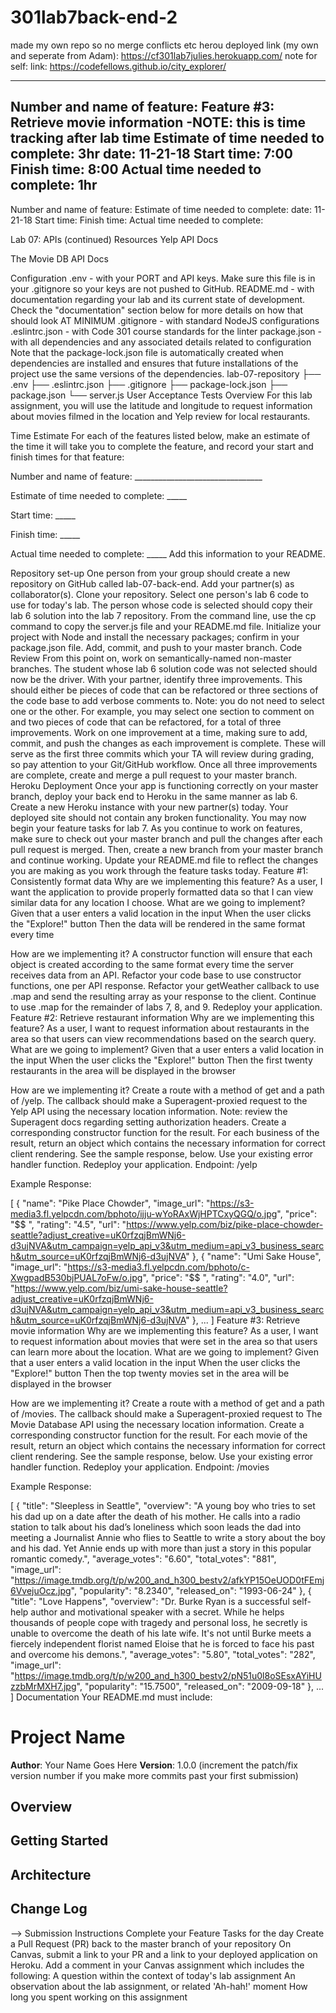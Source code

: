 # 301lab7back-end-2

made my own repo so no merge conflicts etc
herou deployed link (my own and seperate from Adam): https://cf301lab7julies.herokuapp.com/
note for self: link: https://codefellows.github.io/city_explorer/

---------------------------
Number and name of feature: Feature #3: Retrieve movie information
-NOTE: this is time tracking after lab time
Estimate of time needed to complete: 3hr
date: 11-21-18
Start time: 7:00
Finish time: 8:00
Actual time needed to complete: 1hr
---------------------------
Number and name of feature: 
Estimate of time needed to complete: 
date: 11-21-18
Start time: 
Finish time: 
Actual time needed to complete: 





Lab 07: APIs (continued)
Resources
Yelp API Docs

The Movie DB API Docs

Configuration
.env - with your PORT and API keys. Make sure this file is in your .gitignore so your keys are not pushed to GitHub.
README.md - with documentation regarding your lab and its current state of development. Check the "documentation" section below for more details on how that should look AT MINIMUM
.gitignore - with standard NodeJS configurations
.eslintrc.json - with Code 301 course standards for the linter
package.json - with all dependencies and any associated details related to configuration
Note that the package-lock.json file is automatically created when dependencies are installed and ensures that future installations of the project use the same versions of the dependencies.
lab-07-repository
   ├── .env
   ├── .eslintrc.json
   ├── .gitignore
   ├── package-lock.json
   ├── package.json
   └── server.js
User Acceptance Tests
Overview
For this lab assignment, you will use the latitude and longitude to request information about movies filmed in the location and Yelp review for local restaurants.

Time Estimate
For each of the features listed below, make an estimate of the time it will take you to complete the feature, and record your start and finish times for that feature:

Number and name of feature: ________________________________

Estimate of time needed to complete: _____

Start time: _____

Finish time: _____

Actual time needed to complete: _____
Add this information to your README.

Repository set-up
One person from your group should create a new repository on GitHub called lab-07-back-end. Add your partner(s) as collaborator(s). Clone your repository.
Select one person's lab 6 code to use for today's lab. The person whose code is selected should copy their lab 6 solution into the lab 7 repository. From the command line, use the cp command to copy the server.js file and your README.md file. Initialize your project with Node and install the necessary packages; confirm in your package.json file. Add, commit, and push to your master branch.
Code Review
From this point on, work on semantically-named non-master branches.
The student whose lab 6 solution code was not selected should now be the driver. With your partner, identify three improvements. This should either be pieces of code that can be refactored or three sections of the code base to add verbose comments to. Note: you do not need to select one or the other. For example, you may select one section to comment on and two pieces of code that can be refactored, for a total of three improvements.
Work on one improvement at a time, making sure to add, commit, and push the changes as each improvement is complete. These will serve as the first three commits which your TA will review during grading, so pay attention to your Git/GitHub workflow. Once all three improvements are complete, create and merge a pull request to your master branch.
Heroku Deployment
Once your app is functioning correctly on your master branch, deploy your back end to Heroku in the same manner as lab 6. Create a new Heroku instance with your new partner(s) today. Your deployed site should not contain any broken functionality. You may now begin your feature tasks for lab 7.
As you continue to work on features, make sure to check out your master branch and pull the changes after each pull request is merged. Then, create a new branch from your master branch and continue working. Update your README.md file to reflect the changes you are making as you work through the feature tasks today.
Feature #1: Consistently format data
Why are we implementing this feature?
As a user, I want the application to provide properly formatted data so that I can view similar data for any location I choose.
What are we going to implement?
Given that a user enters a valid location in the input
When the user clicks the "Explore!" button
Then the data will be rendered in the same format every time

How are we implementing it?
A constructor function will ensure that each object is created according to the same format every time the server receives data from an API. Refactor your code base to use constructor functions, one per API response.
Refactor your getWeather callback to use .map and send the resulting array as your response to the client. Continue to use .map for the remainder of labs 7, 8, and 9.
Redeploy your application.
Feature #2: Retrieve restaurant information
Why are we implementing this feature?
As a user, I want to request information about restaurants in the area so that users can view recommendations based on the search query.
What are we going to implement?
Given that a user enters a valid location in the input
When the user clicks the "Explore!" button
Then the first twenty restaurants in the area will be displayed in the browser

How are we implementing it?
Create a route with a method of get and a path of /yelp. The callback should make a Superagent-proxied request to the Yelp API using the necessary location information. Note: review the Superagent docs regarding setting authorization headers.
Create a corresponding constructor function for the result.
For each business of the result, return an object which contains the necessary information for correct client rendering. See the sample response, below.
Use your existing error handler function.
Redeploy your application.
Endpoint: /yelp

Example Response:

[
  {
    "name": "Pike Place Chowder",
    "image_url": "https://s3-media3.fl.yelpcdn.com/bphoto/ijju-wYoRAxWjHPTCxyQGQ/o.jpg",
    "price": "$$   ",
    "rating": "4.5",
    "url": "https://www.yelp.com/biz/pike-place-chowder-seattle?adjust_creative=uK0rfzqjBmWNj6-d3ujNVA&utm_campaign=yelp_api_v3&utm_medium=api_v3_business_search&utm_source=uK0rfzqjBmWNj6-d3ujNVA"
  },
  {
    "name": "Umi Sake House",
    "image_url": "https://s3-media3.fl.yelpcdn.com/bphoto/c-XwgpadB530bjPUAL7oFw/o.jpg",
    "price": "$$   ",
    "rating": "4.0",
    "url": "https://www.yelp.com/biz/umi-sake-house-seattle?adjust_creative=uK0rfzqjBmWNj6-d3ujNVA&utm_campaign=yelp_api_v3&utm_medium=api_v3_business_search&utm_source=uK0rfzqjBmWNj6-d3ujNVA"
  },
  ...
]
Feature #3: Retrieve movie information
Why are we implementing this feature?
As a user, I want to request information about movies that were set in the area so that users can learn more about the location.
What are we going to implement?
Given that a user enters a valid location in the input
When the user clicks the "Explore!" button
Then the top twenty movies set in the area will be displayed in the browser

How are we implementing it?
Create a route with a method of get and a path of /movies. The callback should make a Superagent-proxied request to The Movie Database API using the necessary location information.
Create a corresponding constructor function for the result.
For each movie of the result, return an object which contains the necessary information for correct client rendering. See the sample response, below.
Use your existing error handler function.
Redeploy your application.
Endpoint: /movies

Example Response:

[
  {
    "title": "Sleepless in Seattle",
    "overview": "A young boy who tries to set his dad up on a date after the death of his mother. He calls into a radio station to talk about his dad’s loneliness which soon leads the dad into meeting a Journalist Annie who flies to Seattle to write a story about the boy and his dad. Yet Annie ends up with more than just a story in this popular romantic comedy.",
    "average_votes": "6.60",
    "total_votes": "881",
    "image_url": "https://image.tmdb.org/t/p/w200_and_h300_bestv2/afkYP15OeUOD0tFEmj6VvejuOcz.jpg",
    "popularity": "8.2340",
    "released_on": "1993-06-24"
  },
  {
    "title": "Love Happens",
    "overview": "Dr. Burke Ryan is a successful self-help author and motivational speaker with a secret. While he helps thousands of people cope with tragedy and personal loss, he secretly is unable to overcome the death of his late wife. It's not until Burke meets a fiercely independent florist named Eloise that he is forced to face his past and overcome his demons.",
    "average_votes": "5.80",
    "total_votes": "282",
    "image_url": "https://image.tmdb.org/t/p/w200_and_h300_bestv2/pN51u0l8oSEsxAYiHUzzbMrMXH7.jpg",
    "popularity": "15.7500",
    "released_on": "2009-09-18"
  },
  ...
]
Documentation
Your README.md must include:

# Project Name

**Author**: Your Name Goes Here
**Version**: 1.0.0 (increment the patch/fix version number if you make more commits past your first submission)

## Overview
<!-- Provide a high level overview of what this application is and why you are building it, beyond the fact that it's an assignment for this class. (i.e. What's your problem domain?) -->

## Getting Started
<!-- What are the steps that a user must take in order to build this app on their own machine and get it running? -->

## Architecture
<!-- Provide a detailed description of the application design. What technologies (languages, libraries, etc) you're using, and any other relevant design information. -->

## Change Log
<!-- Use this area to document the iterative changes made to your application as each feature is successfully implemented. Use time stamps. Here's an examples:

01-01-2001 4:59pm - Application now has a fully-functional express server, with a GET route for the location resource.

## Credits and Collaborations
<!-- Give credit (and a link) to other people or resources that helped you build this application. -->
-->
Submission Instructions
Complete your Feature Tasks for the day
Create a Pull Request (PR) back to the master branch of your repository
On Canvas, submit a link to your PR and a link to your deployed application on Heroku. Add a comment in your Canvas assignment which includes the following:
A question within the context of today's lab assignment
An observation about the lab assignment, or related 'Ah-hah!' moment
How long you spent working on this assignment